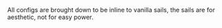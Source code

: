 All configs are brought down to be inline to vanilla sails, the sails are for aesthetic, not for easy power.